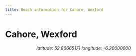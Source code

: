 ```yaml
---
title: Beach information for Cahore, Wexford
---
```

# Cahore, Wexford 

<div align="center"><i>latitude: 52.80665171 longitude: -6.20000000</i></div>